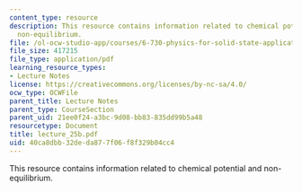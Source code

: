 ```yaml
---
content_type: resource
description: This resource contains information related to chemical potential and
  non-equilibrium.
file: /ol-ocw-studio-app/courses/6-730-physics-for-solid-state-applications-spring-2003/40ca8dbb32deda877f06f8f329b04cc4_lecture_25b.pdf
file_size: 417215
file_type: application/pdf
learning_resource_types:
- Lecture Notes
license: https://creativecommons.org/licenses/by-nc-sa/4.0/
ocw_type: OCWFile
parent_title: Lecture Notes
parent_type: CourseSection
parent_uid: 21ee0f24-a3bc-9d08-bb83-835dd99b5a48
resourcetype: Document
title: lecture_25b.pdf
uid: 40ca8dbb-32de-da87-7f06-f8f329b04cc4
---
```

This resource contains information related to chemical potential and non-equilibrium.
